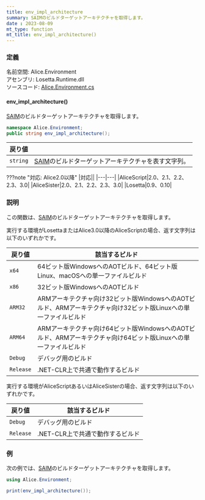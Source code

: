 ```yaml
---
title: env_impl_architecture
summary: SAIMのビルドターゲットアーキテクチャを取得します。
date : 2023-08-09
mt_type: function
mt_title: env_impl_architecture()
---
```

### 定義
名前空間: Alice.Environment<br/>
アセンブリ: Losetta.Runtime.dll<br/>
ソースコード: [Alice.Environment.cs](https://github.com/WSOFT-Project/Losetta/blob/master/Losetta.Runtime/Alice.Environment.cs)

#### env_impl_architecture()

[SAIM](../../../general/saim.md)のビルドターゲットアーキテクチャを取得します。

```cs title="AliceScript"
namespace Alice.Environment;
public string env_impl_architecture();
```

|戻り値| |
|-|-|
|`string`|[SAIM](../../../general/saim.md)のビルドターゲットアーキテクチャを表す文字列。|

???note "対応: Alice2.0以降"
    |対応||
    |---|---|
    |AliceScript|2.0、2.1、2.2、2.3、3.0|
    |AliceSister|2.0、2.1、2.2、2.3、3.0|
    |Losetta|0.9、0.10|

### 説明
この関数は、[SAIM](../../../general/saim.md)のビルドターゲットアーキテクチャを取得します。

実行する環境がLosettaまたはAlice3.0以降のAliceScriptの場合、返す文字列は以下のいずれかです。

|戻り値|該当するビルド|
|-|-|
|`x64`|64ビット版WindowsへのAOTビルド、64ビット版Linux、macOSへの単一ファイルビルド|
|`x86`|32ビット版WindowsへのAOTビルド|
|`ARM32`|ARMアーキテクチャ向け32ビット版WindowsへのAOTビルド、ARMアーキテクチャ向け32ビット版Linuxへの単一ファイルビルド|
|`ARM64`|ARMアーキテクチャ向け64ビット版WindowsへのAOTビルド、ARMアーキテクチャ向け64ビット版Linuxへの単一ファイルビルド|
|`Debug`|デバッグ用のビルド|
|`Release`|.NET-CLR上で共通で動作するビルド|

実行する環境がAliceScriptあるいはAliceSisterの場合、返す文字列は以下のいずれかです。

|戻り値|該当するビルド|
|-|-|
|`Debug`|デバッグ用のビルド|
|`Release`|.NET-CLR上で共通で動作するビルド|

### 例
次の例では、[SAIM](../../../general/saim.md)のビルドターゲットアーキテクチャを取得します。

```cs title="AliceScript"
using Alice.Environment;

print(env_impl_architecture());
```